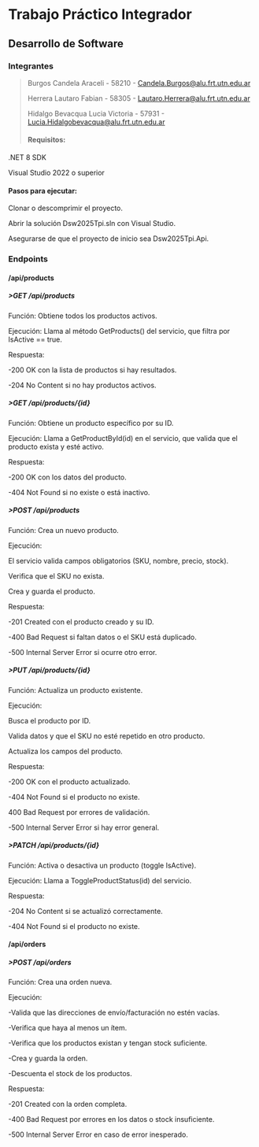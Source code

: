 # Trabajo Práctico Integrador
## Desarrollo de Software

### Integrantes 
>Burgos Candela Araceli - 58210 - Candela.Burgos@alu.frt.utn.edu.ar
>
>Herrera Lautaro Fabian - 58305 - Lautaro.Herrera@alu.frt.utn.edu.ar
>
>Hidalgo Bevacqua Lucia Victoria - 57931 - Lucia.Hidalgobevacqua@alu.frt.utn.edu.ar
>
>#### Requisitos:

.NET 8 SDK

Visual Studio 2022 o superior

#### Pasos para ejecutar:

Clonar o descomprimir el proyecto.

Abrir la solución Dsw2025Tpi.sln con Visual Studio.

Asegurarse de que el proyecto de inicio sea Dsw2025Tpi.Api.

### Endpoints

#### /api/products

##### >GET /api/products
Función: Obtiene todos los productos activos.

Ejecución: Llama al método GetProducts() del servicio, que filtra por IsActive == true.

Respuesta:

-200 OK con la lista de productos si hay resultados.

-204 No Content si no hay productos activos.

##### >GET /api/products/{id}
Función: Obtiene un producto específico por su ID.

Ejecución: Llama a GetProductById(id) en el servicio, que valida que el producto exista y esté activo.

Respuesta:

-200 OK con los datos del producto.

-404 Not Found si no existe o está inactivo.

##### >POST /api/products
Función: Crea un nuevo producto.

Ejecución:

El servicio valida campos obligatorios (SKU, nombre, precio, stock).

Verifica que el SKU no exista.

Crea y guarda el producto.

Respuesta:

-201 Created con el producto creado y su ID.

-400 Bad Request si faltan datos o el SKU está duplicado.

-500 Internal Server Error si ocurre otro error.

##### >PUT /api/products/{id}
Función: Actualiza un producto existente.

Ejecución:

Busca el producto por ID.

Valida datos y que el SKU no esté repetido en otro producto.

Actualiza los campos del producto.

Respuesta:

-200 OK con el producto actualizado.

-404 Not Found si el producto no existe.

400 Bad Request por errores de validación.

-500 Internal Server Error si hay error general.

##### >PATCH /api/products/{id}
Función: Activa o desactiva un producto (toggle IsActive).

Ejecución: Llama a ToggleProductStatus(id) del servicio.

Respuesta:

-204 No Content si se actualizó correctamente.

-404 Not Found si el producto no existe.


#### /api/orders

##### >POST /api/orders
Función: Crea una orden nueva.

Ejecución:

-Valida que las direcciones de envío/facturación no estén vacías.

-Verifica que haya al menos un ítem.

-Verifica que los productos existan y tengan stock suficiente.

-Crea y guarda la orden.

-Descuenta el stock de los productos.

Respuesta:

-201 Created con la orden completa.

-400 Bad Request por errores en los datos o stock insuficiente.

-500 Internal Server Error en caso de error inesperado.



